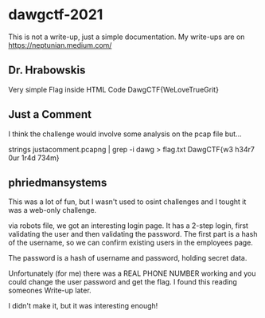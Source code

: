 # dawgctf-2021

This is not a write-up, just a simple documentation.
My write-ups are on https://neptunian.medium.com/

## Dr. Hrabowskis

Very simple Flag inside HTML Code
DawgCTF{WeLoveTrueGrit}

## Just a Comment

I think the challenge would involve some analysis on the pcap file but...

strings justacomment.pcapng | grep -i dawg > flag.txt
DawgCTF{w3 h34r7 0ur 1r4d 734m}

## phriedmansystems

This was a lot of fun, but I wasn't used to osint challenges and I tought it was a web-only challenge.

via robots file, we got an interesting login page. It has a 2-step login, first validating the user and then validating the password.
The first part is a hash of the username, so we can confirm existing users in the employees page.

The password is a hash of username and password, holding secret data.

Unfortunately (for me) there was a REAL PHONE NUMBER working and you could change the user password and get the flag. I found this reading someones Write-up later.

I didn't make it, but it was interesting enough!
